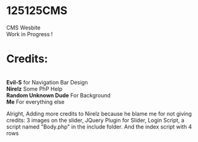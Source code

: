 125125CMS
=========
CMS Wesbite<br>
Work in Progress !<br>

<h1><b>Credits:</b></h1><br>
<b>Evil-S</b> for Navigation Bar Design<br>
<b>Nirelz</b> Some PhP Help<br>
<b>Random Unknown Dude</b> For Background<br>
<b>Me</b> For everything else

Alright, Adding more credits to Nirelz because he blame me for not giving credits:
3 images on the slider, JQuery Plugin for Slider, Login Script, a script named "Body.php" in the include folder. And the index script with 4 rows
